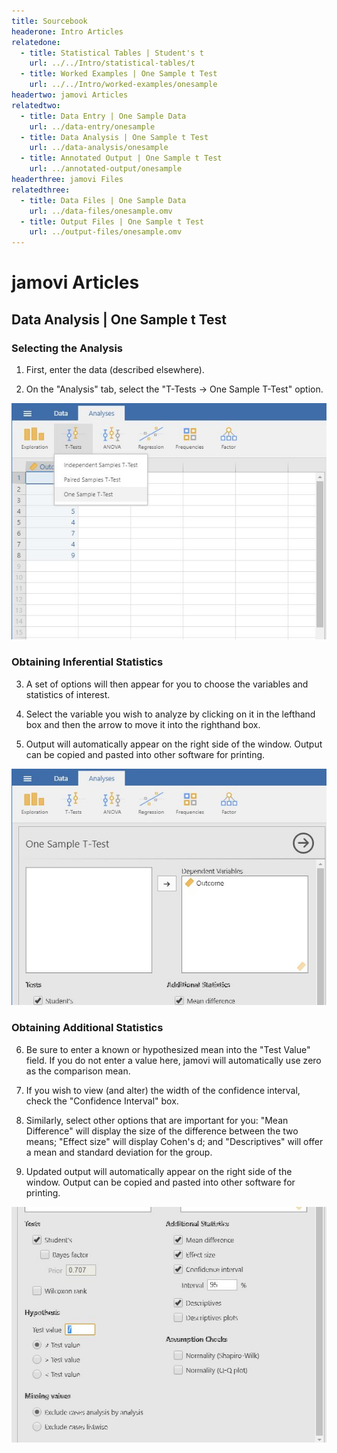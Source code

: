 ```yaml
---
title: Sourcebook
headerone: Intro Articles
relatedone:
  - title: Statistical Tables | Student's t
    url: ../../Intro/statistical-tables/t
  - title: Worked Examples | One Sample t Test
    url: ../../Intro/worked-examples/onesample
headertwo: jamovi Articles
relatedtwo:
  - title: Data Entry | One Sample Data
    url: ../data-entry/onesample
  - title: Data Analysis | One Sample t Test
    url: ../data-analysis/onesample
  - title: Annotated Output | One Sample t Test
    url: ../annotated-output/onesample
headerthree: jamovi Files
relatedthree:
  - title: Data Files | One Sample Data
    url: ../data-files/onesample.omv
  - title: Output Files | One Sample t Test
    url: ../output-files/onesample.omv
---
```


# jamovi Articles

## Data Analysis | One Sample t Test

### Selecting the Analysis

1. First, enter the data (described elsewhere). 

2. On the "Analysis" tab, select the "T-Tests → One Sample T-Test" option. 

<p align="center"><kbd><img src="onesample1.png"></kbd></p>

### Obtaining Inferential Statistics

3. A set of options will then appear for you to choose the variables and statistics of interest.

4. Select the variable you wish to analyze by clicking on it in the lefthand box and then the arrow to move it into the righthand box. 

5. Output will automatically appear on the right side of the window. Output can be copied and pasted into other software for printing.

<p align="center"><kbd><img src="onesample2.png"></kbd></p>

### Obtaining Additional Statistics

6. Be sure to enter a known or hypothesized mean into the "Test Value" field. If you do not enter a value here, jamovi will automatically use zero as the comparison mean.

7. If you wish to view (and alter) the width of the confidence interval, check the "Confidence Interval" box. 

8. Similarly, select other options that are important for you: "Mean Difference" will display the size of the difference between the two means; "Effect size" will display Cohen's d; and "Descriptives" will offer a mean and standard deviation for the group. 

9. Updated output will automatically appear on the right side of the window. Output can be copied and pasted into other software for printing.

<p align="center"><kbd><img src="onesample3.png"></kbd></p>
